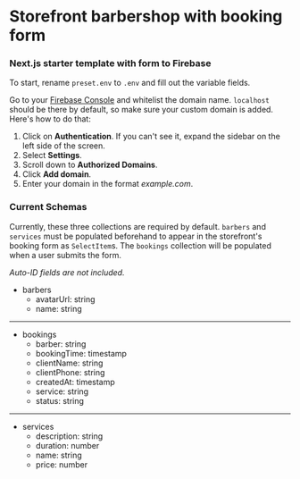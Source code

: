 # Storefront barbershop with booking form

### Next.js starter template with form to Firebase

To start, rename <code>preset.env</code> to <code>.env</code> and fill out the variable fields.

Go to your [Firebase Console](https://console.firebase.google.com/) and whitelist the domain name. <code>localhost</code> should be there by default, so make sure your custom domain is added. Here's how to do that:

1. Click on **Authentication**. If you can't see it, expand the sidebar on the left side of the screen.
2. Select **Settings**.
3. Scroll down to **Authorized Domains**.
4. Click **Add domain**.
5. Enter your domain in the format <em>example.com</em>.

### Current Schemas

Currently, these three collections are required by default. <code>barbers</code> and <code>services</code> must be populated beforehand to appear in the storefront's booking form as <code>SelectItem</code>s. The <code>bookings</code> collection will be populated when a user submits the form. 

<em>Auto-ID fields are not included.</em>

* barbers
    - avatarUrl: string
    - name: string
___
* bookings
    - barber: string
    - bookingTime: timestamp
    - clientName: string
    - clientPhone: string
    - createdAt: timestamp
    - service: string
    - status: string
___
* services
    - description: string
    - duration: number
    - name: string
    - price: number